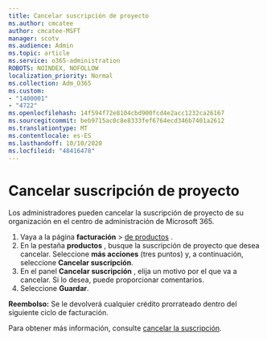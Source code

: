 ```yaml
---
title: Cancelar suscripción de proyecto
ms.author: cmcatee
author: cmcatee-MSFT
manager: scotv
ms.audience: Admin
ms.topic: article
ms.service: o365-administration
ROBOTS: NOINDEX, NOFOLLOW
localization_priority: Normal
ms.collection: Adm_O365
ms.custom:
- "1400001"
- "4722"
ms.openlocfilehash: 14f594f72e8104cbd900fcd4e2acc1232ca26167
ms.sourcegitcommit: beb9715ac0c8e8333fef6764ecd346b7401a2612
ms.translationtype: MT
ms.contentlocale: es-ES
ms.lasthandoff: 10/10/2020
ms.locfileid: "48416478"
---
```

# <a name="cancel-project-subscription"></a>Cancelar suscripción de proyecto

Los administradores pueden cancelar la suscripción de proyecto de su organización en el centro de administración de Microsoft 365.

1. Vaya a la página **facturación** \> [de productos](https://go.microsoft.com/fwlink/p/?linkid=842054) .
2. En la pestaña **productos** , busque la suscripción de proyecto que desea cancelar. Seleccione **más acciones** (tres puntos) y, a continuación, seleccione **Cancelar suscripción**.
3. En el panel **Cancelar suscripción** , elija un motivo por el que va a cancelar. Si lo desea, puede proporcionar comentarios.
4. Seleccione **Guardar**.

**Reembolso:** Se le devolverá cualquier crédito prorrateado dentro del siguiente ciclo de facturación.

Para obtener más información, consulte [cancelar la suscripción](https://docs.microsoft.com/microsoft-365/commerce/subscriptions/cancel-your-subscription).